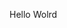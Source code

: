Hello Wolrd
































































































































































































































































































































































































































































































































































































































































































































































































































































































































































































































































































































































































































































































































































































































































































































































































































































































































































































































































































































































































































































































































































































































































































































































































































































































































































































































































































































































































































































































































































































































































































































































































































































































































































































































































































































































































































































































































































































































































































































































































































































































































































































































































































































































